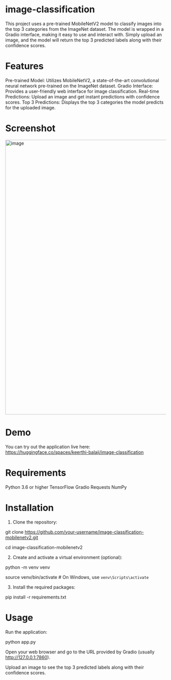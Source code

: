 # image-classification

This project uses a pre-trained MobileNetV2 model to classify images into the top 3 categories from the ImageNet dataset. The model is wrapped in a Gradio interface, making it easy to use and interact with. Simply upload an image, and the model will return the top 3 predicted labels along with their confidence scores.

# Features

Pre-trained Model: Utilizes MobileNetV2, a state-of-the-art convolutional neural network pre-trained on the ImageNet dataset.
Gradio Interface: Provides a user-friendly web interface for image classification.
Real-time Predictions: Upload an image and get instant predictions with confidence scores.
Top 3 Predictions: Displays the top 3 categories the model predicts for the uploaded image.

# Screenshot

<img width="857" alt="image" src="https://github.com/user-attachments/assets/b6afb538-7759-4a2a-9148-2b572cb3033f">

# Demo

You can try out the application live here: https://huggingface.co/spaces/keerthi-balaji/image-classification

# Requirements

Python 3.6 or higher
TensorFlow
Gradio
Requests
NumPy

# Installation

1. Clone the repository: 

git clone https://github.com/your-username/image-classification-mobilenetv2.git

cd image-classification-mobilenetv2


2. Create and activate a virtual environment (optional): 

python -m venv venv

source venv/bin/activate  # On Windows, use `venv\Scripts\activate`

3. Install the required packages: 

pip install -r requirements.txt


# Usage

Run the application: 


python app.py

Open your web browser and go to the URL provided by Gradio (usually http://127.0.0.1:7860).

Upload an image to see the top 3 predicted labels along with their confidence scores.
